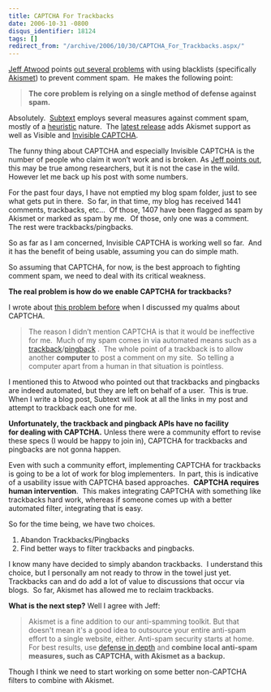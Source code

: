 ```yaml
---
title: CAPTCHA For Trackbacks
date: 2006-10-31 -0800
disqus_identifier: 18124
tags: []
redirect_from: "/archive/2006/10/30/CAPTCHA_For_Trackbacks.aspx/"
---
```


[Jeff Atwood](http://codinghorror.com/ "CodingHorror") points [out
several
problems](http://www.codinghorror.com/blog/archives/000715.html#comments "Whitelist, blacklist, greylist")
with using blacklists (specifically
[Akismet](http://akismet.com/ "Akismet")) to prevent comment spam.  He
makes the following point:

> **The core problem is relying on a single method of defense against
> spam.**

Absolutely. 
[Subtext](http://subtextproject.com/ "Subtext Project Website") employs
several measures against comment spam, mostly of a
[heuristic](https://haacked.com/archive/2006/08/29/Comment_Spam_Heuristics.aspx "Comment Spam Heuristics")
nature.  The [latest
release](https://haacked.com/archive/2006/10/25/Subtext_1.9.2_quotShields_Upquot_Edition_Released.aspx "Subtext Shields Up Release")
adds Akismet support as well as Visible and [Invisible
CAPTCHA](https://haacked.com/archive/2006/09/26/Lightweight_Invisible_CAPTCHA_Validator_Control.aspx "Invisible CAPTCHA").

The funny thing about CAPTCHA and especially Invisible CAPTCHA is the
number of people who claim it won’t work and is broken. As [Jeff points
out](http://www.codinghorror.com/blog/archives/000712.html "CAPTCHA Effectiveness"),
this may be true among researchers, but it is not the case in the wild. 
However let me back up his post with some numbers.

For the past four days, I have not emptied my blog spam folder, just to
see what gets put in there.  So far, in that time, my blog has received
1441 comments, trackbacks, etc...  Of those, 1407 have been flagged as
spam by Akismet or marked as spam by me.  Of those, only one was a
comment.  The rest were trackbacks/pingbacks.

So as far as I am concerned, Invisible CAPTCHA is working well so far. 
And it has the benefit of being usable, assuming you can do simple math.

So assuming that CAPTCHA, for now, is the best approach to fighting
comment spam, we need to deal with its critical weakness.

**The real problem is how do we enable CAPTCHA for trackbacks?**

I wrote about [this problem
before](https://haacked.com/archive/2006/08/31/What_About_CAPTCHA.aspx "What about CAPTCHA") when
I discussed my qualms about CAPTCHA.

> The reason I didn’t mention CAPTCHA is that it would be ineffective
> for me.  Much of my spam comes in via automated means such as a
> [trackback](http://en.wikipedia.org/wiki/Trackback)/[pingback](http://en.wikipedia.org/wiki/Pingback)
> .  The whole point of a trackback is to allow another **computer** to
> post a comment on my site.  So telling a computer apart from a human
> in that situation is pointless.

I mentioned this to Atwood who pointed out that trackbacks and pingbacks
are indeed automated, but they are left on behalf of a user.  This is
true.  When I write a blog post, Subtext will look at all the links in
my post and attempt to trackback each one for me.

**Unfortunately, the trackback and pingback APIs have no facility
for dealing with CAPTCHA.** Unless there were a community effort to
revise these specs (I would be happy to join in), CAPTCHA for trackbacks
and pingbacks are not gonna happen.

Even with such a community effort, implementing CAPTCHA for trackbacks
is going to be a lot of work for blog implementers.  In part, this is
indicative of a usability issue with CAPTCHA based approaches. 
**CAPTCHA requires human intervention**.  This makes integrating CAPTCHA
with something like trackbacks hard work, whereas if someone comes up
with a better automated filter, integrating that is easy.

So for the time being, we have two choices.

1.  Abandon Trackbacks/Pingbacks
2.  Find better ways to filter trackbacks and pingbacks.

I know many have decided to simply abandon trackbacks.  I understand
this choice, but I personally am not ready to throw in the towel just
yet.  Trackbacks can and do add a lot of value to discussions that occur
via blogs.  So far, Akismet has allowed me to reclaim trackbacks.

**What is the next step?** Well I agree with Jeff:

> Akismet is a fine addition to our anti-spamming toolkit. But that
> doesn't mean it's a good idea to outsource your entire anti-spam
> effort to a single website, either. Anti-spam security starts at home.
> For best results, use [defense in
> depth](http://en.wikipedia.org/wiki/Defence_in_depth) and **combine
> local anti-spam measures, such as CAPTCHA, with Akismet as a backup.**

Though I think we need to start working on some better non-CAPTCHA
filters to combine with Akismet.

